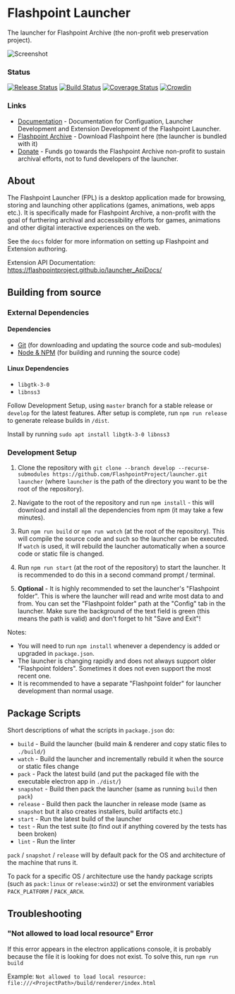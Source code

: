 # Flashpoint Launcher
The launcher for Flashpoint Archive (the non-profit web preservation project).

![Screenshot](https://user-images.githubusercontent.com/10117720/55276674-a24e8c80-52f6-11e9-8b59-4fb396c36026.png)

### Status

[![Release Status](https://github.com/FlashpointProject/launcher/workflows/Release%20Status/badge.svg)](https://github.com/FlashpointProject/launcher)
[![Build Status](https://github.com/FlashpointProject/launcher/workflows/Build%20Status/badge.svg)](https://github.com/FlashpointProject/launcher)
[![Coverage Status](https://coveralls.io/repos/github/FlashpointProject/launcher/badge.svg?branch=master)](https://coveralls.io/github/FlashpointProject/launcher?branch=master)
[![Crowdin](https://badges.crowdin.net/flashpoint-launcher/localized.svg)](https://crowdin.com/project/flashpoint-launcher)

### Links
* [Documentation](https://flashpointproject.github.io/launcher) - Documentation for Configuation, Launcher Development and Extension Development of the Flashpoint Launcher.
* [Flashpoint Archive](https://flashpointarchive.org) - Download Flashpoint here (the launcher is bundled with it)
* [Donate](https://opencollective.com/flashpointarchive) - Funds go towards the Flashpoint Archive non-profit to sustain archival efforts, not to fund developers of the launcher.

## About
The Flashpoint Launcher (FPL) is a desktop application made for browsing, storing and launching other applications (games, animations, web apps etc.). It is specifically made for Flashpoint Archive, a non-profit with the goal of furthering archival and accessibility efforts for games, animations and other digital interactive experiences on the web.

See the `docs` folder for more information on setting up Flashpoint and Extension authoring.

Extension API Documentation: https://flashpointproject.github.io/launcher_ApiDocs/

## Building from source

### External Dependencies

#### Dependencies
* [Git](https://git-scm.com/downloads) (for downloading and updating the source code and sub-modules)
* [Node & NPM](https://nodejs.org/en/download/) (for building and running the source code)

#### Linux Dependencies
* `libgtk-3-0`
* `libnss3`

Follow Development Setup, using ``master`` branch for a stable release or ``develop`` for the latest features. After setup is complete, run ``npm run release`` to generate release builds in ``/dist``.

Install by running ``sudo apt install libgtk-3-0 libnss3``

### Development Setup

1. Clone the repository with ``git clone --branch develop --recurse-submodules https://github.com/FlashpointProject/launcher.git launcher`` (where ``launcher`` is the path of the directory you want to be the root of the repository).

2. Navigate to the root of the repository and run ``npm install`` - this will download and install all the dependencies from npm (it may take a few minutes).

3. Run ``npm run build`` or ``npm run watch`` (at the root of the repository). This will compile the source code and such so the launcher can be executed. If ``watch`` is used, it will rebuild the launcher automatically when a source code or static file is changed.

4. Run ``npm run start`` (at the root of the repository) to start the launcher. It is recommended to do this in a second command prompt / terminal.

5. **Optional** - It is highly recommended to set the launcher's "Flashpoint folder". This is where the launcher will read and write most data to and from. You can set the "Flashpoint folder" path at the "Config" tab in the launcher. Make sure the background of the text field is green (this means the path is valid) and don't forget to hit "Save and Exit"!

Notes:

* You will need to run ``npm install`` whenever a dependency is added or upgraded in ``package.json``.
* The launcher is changing rapidly and does not always support older "Flashpoint folders". Sometimes it does not even support the most recent one.
* It is recommended to have a separate "Flashpoint folder" for launcher development than normal usage.

## Package Scripts
Short descriptions of what the scripts in ``package.json`` do:

* ``build`` - Build the launcher (build main & renderer and copy static files to ``./build/``)
* ``watch`` - Build the launcher and incrementally rebuild it when the source or static files change
* ``pack`` - Pack the latest build (and put the packaged file with the executable electron app in ``./dist/``)
* ``snapshot`` - Build then pack the launcher (same as running ``build`` then ``pack``)
* ``release`` - Build then pack the launcher in release mode (same as ``snapshot`` but it also creates installers, build artifacts etc.)
* ``start`` - Run the latest build of the launcher
* ``test`` - Run the test suite (to find out if anything covered by the tests has been broken)
* ``lint`` - Run the linter

``pack`` / ``snapshot`` / ``release`` will by default pack for the OS and architecture of the machine that runs it.

To pack for a specific OS / architecture use the handy package scripts (such as ``pack:linux`` or ``release:win32``) or set the environment variables ``PACK_PLATFORM`` / ``PACK_ARCH``.

## Troubleshooting

### "Not allowed to load local resource" Error
If this error appears in the electron applications console, it is probably because the file it is looking for does not exist. To solve this, run ``npm run build``

Example: ``Not allowed to load local resource: file:///<ProjectPath>/build/renderer/index.html``
